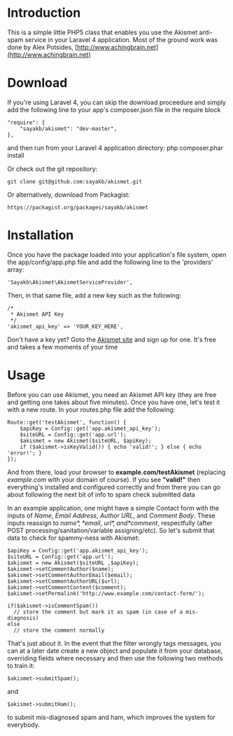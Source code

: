 # Introduction

This is a simple little PHP5 class that enables you use the Akismet anti-spam service in your Laravel 4 application.
Most of the ground work was done by Alex Potsides, [http://www.achingbrain.net](http://www.achingbrain.net)

# Download

If you're using Laravel 4, you can skip the download proceedure and simply add the following line to your app's composer.json file in the require block

	"require": {
		"sayakb/akismet": "dev-master",
	},
and then run from your Laravel 4 application directory:
	php composer.phar install

Or check out the git repository:

	git clone git@github.com:sayakb/akismet.git

Or alternatively, download from Packagist:

	https://packagist.org/packages/sayakb/akismet

# Installation

Once you have the package loaded into your application's file system, open the app/config/app.php file and add the following line to the 'providers' array:

	'Sayakb\Akismet\AkismetServiceProvider',

Then, in that same file, add a new key such as the following:

	/*
	 * Akismet API Key
	 */
	'akismet_api_key' => 'YOUR_KEY_HERE',

Don't have a key yet?  Goto the [Akismet site](https://akismet.com) and sign up for one.  It's free and takes a few moments of your time

# Usage

Before you can use Akismet, you need an Akismet API key (they are free and getting one takes about five minutes). Once you have one, let's test it with a new route.  In your routes.php file add the following:

	Route::get('testAkismet', function() {
		$apiKey = Config::get('app.akismet_api_key');
		$siteURL = Config::get('app.url');
		$akismet = new Akismet($siteURL, $apiKey);
		if ($akismet->isKeyValid()) { echo 'valid!'; } else { echo 'error!'; }
	});

And from there, load your browser to **example.com/testAkismet** (replacing _example.com_ with your domain of course).  If you see **"valid!"** then everything's installed and configured correctly and from there you can go about following the next bit of info to spam check submitted data

In an example application, one might have a simple Contact form with the inputs of *Name*, *Email Address*, *Author URL*, and *Comment Body*.  These inputs reassign to *$name*, *$email*, *$url*, and *$comment*, respectfully (after POST processing/sanitation/variable assigning/etc).
So let's submit that data to check for spammy-ness with Akismet:

	$apiKey = Config::get('app.akismet_api_key');
	$siteURL = Config::get('app.url');
	$akismet = new Akismet($siteURL ,$apiKey);
	$akismet->setCommentAuthor($name);
	$akismet->setCommentAuthorEmail($email);
	$akismet->setCommentAuthorURL($url);
	$akismet->setCommentContent($comment);
	$akismet->setPermalink('http://www.example.com/contact-form/');

	if($akismet->isCommentSpam())
	  // store the comment but mark it as spam (in case of a mis-diagnosis)
	else
	  // store the comment normally

That's just about it. In the event that the filter wrongly tags messages, you can at a later date create a new object and populate it from your database, overriding fields where necessary and then use the following two methods to train it:

	$akismet->submitSpam();

and

	$akismet->submitHam();

to submit mis-diagnosed spam and ham, which improves the system for everybody.
